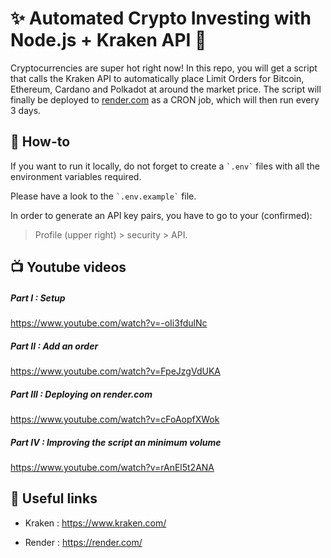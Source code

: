# ✨ Automated Crypto Investing with Node.js + Kraken API 🦑

Cryptocurrencies are super hot right now! In this repo, you will get a script that calls the Kraken API to automatically place Limit Orders for Bitcoin, Ethereum, Cardano and Polkadot at around the market price. The script will finally be deployed to [render.com](http://render.com​) as a CRON job, which will then run every 3 days.

## 🤔 How-to

If you want to run it locally, do not forget to create a `` `.env` `` files with all the environment variables required.

Please have a look to the `` `.env.example` `` file.

In order to generate an API key pairs, you have to go to your (confirmed):

> Profile (upper right) > security > API.

## 📺 Youtube videos

##### Part I : Setup

 <https://www.youtube.com/watch?v=-oIi3fdulNc>

##### Part II : Add an order

<https://www.youtube.com/watch?v=FpeJzgVdUKA>

##### Part III : Deploying on render.com

<https://www.youtube.com/watch?v=cFoAopfXWok>

##### Part IV : Improving the script an minimum volume

<https://www.youtube.com/watch?v=rAnEl5t2ANA>

## 🔗 Useful links

* Kraken : <https://www.kraken.com/>

* Render : <https://render.com/>
